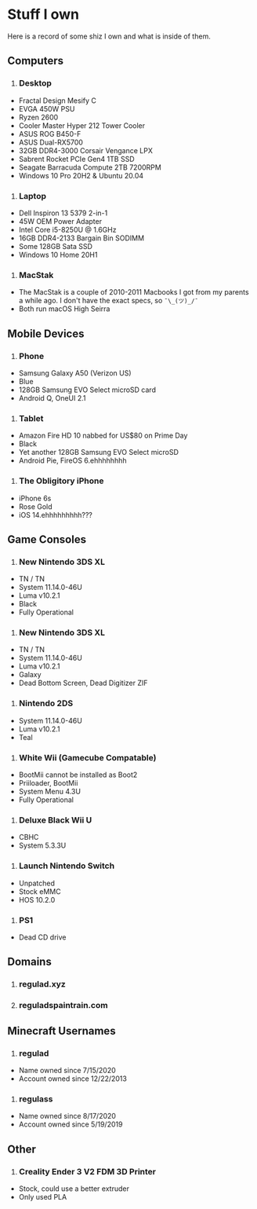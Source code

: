 # Stuff I own

Here is a record of some shiz I own and what is inside of them.

## Computers

1. ### Desktop
  * Fractal Design Mesify C
  * EVGA 450W PSU
  * Ryzen 2600
  * Cooler Master Hyper 212 Tower Cooler
  * ASUS ROG B450-F
  * ASUS Dual-RX5700
  * 32GB DDR4-3000 Corsair Vengance LPX
  * Sabrent Rocket PCIe Gen4 1TB SSD
  * Seagate Barracuda Compute 2TB 7200RPM
  * Windows 10 Pro 20H2 & Ubuntu 20.04
1. ### Laptop
  * Dell Inspiron 13 5379 2-in-1
  * 45W OEM Power Adapter
  * Intel Core i5-8250U @ 1.6GHz
  * 16GB DDR4-2133 Bargain Bin SODIMM
  * Some 128GB Sata SSD
  * Windows 10 Home 20H1
1. ### MacStak
  * The MacStak is a couple of 2010-2011 Macbooks I got from my parents a while ago. I don't have the exact specs, so `¯\_(ツ)_/¯`
  * Both run macOS High Seirra 

## Mobile Devices

1. ### Phone
  * Samsung Galaxy A50 (Verizon US)
  * Blue
  * 128GB Samsung EVO Select microSD card
  * Android Q, OneUI 2.1
1. ### Tablet
  * Amazon Fire HD 10 nabbed for US$80 on Prime Day
  * Black
  * Yet another 128GB Samsung EVO Select microSD
  * Android Pie, FireOS 6.ehhhhhhhh
1. ### The Obligitory iPhone
  * iPhone 6s
  * Rose Gold
  * iOS 14.ehhhhhhhhh???

## Game Consoles

1. ### New Nintendo 3DS XL
  * TN / TN
  * System 11.14.0-46U
  * Luma v10.2.1
  * Black
  * Fully Operational
1. ### New Nintendo 3DS XL
  * TN / TN
  * System 11.14.0-46U
  * Luma v10.2.1
  * Galaxy
  * Dead Bottom Screen, Dead Digitizer ZIF
1. ### Nintendo 2DS
  * System 11.14.0-46U
  * Luma v10.2.1
  * Teal
1. ### White Wii (Gamecube Compatable)
  * BootMii cannot be installed as Boot2
  * Priiloader, BootMii
  * System Menu 4.3U
  * Fully Operational
1. ### Deluxe Black Wii U
  * CBHC
  * System 5.3.3U
1. ### Launch Nintendo Switch
  * Unpatched
  * Stock eMMC
  * HOS 10.2.0
1. ### PS1
  * Dead CD drive

## Domains

1. ### regulad.xyz
1. ### reguladspaintrain.com

## Minecraft Usernames

1. ### regulad
  * Name owned since 7/15/2020
  * Account owned since 12/22/2013
1. ### regulass
  * Name owned since 8/17/2020
  * Account owned since 5/19/2019

## Other

1. ### Creality Ender 3 V2 FDM 3D Printer
  * Stock, could use a better extruder
  * Only used PLA
